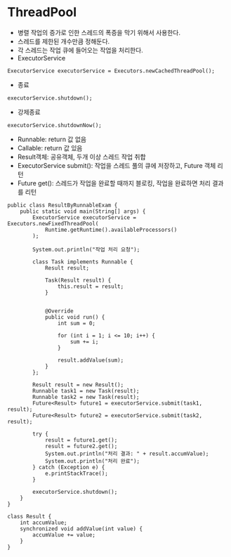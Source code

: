 # ThreadPool

- 병렬 작업의 증가로 인한 스레드의 폭증을 막기 위해서 사용한다.
- 스레드를 제한된 개수만큼 정해둔다.
- 각 스레드는 작업 큐에 들어오는 작업을 처리한다.
- ExecutorService
````
ExecutorService executorService = Executors.newCachedThreadPool();
````
- 종료
````
executorService.shutdown();
````
- 강제종료
````
executorService.shutdownNow();
````
- Runnable: return 값 없음
- Callable: return 값 있음
- Result객체: 공유객체, 두개 이상 스레드 작업 취합
- ExecutorService submit(): 작업을 스레드 풀의 큐에 저장하고, Future 객체 리턴
- Future get(): 스레드가 작업을 완료할 때까지 블로킹, 작업을 완료하면 처리 결과를 리턴

````
public class ResultByRunnableExam {
    public static void main(String[] args) {
        ExecutorService executorService = Executors.newFixedThreadPool(
            Runtime.getRuntime().availableProcessors()
        );
        
        System.out.println("작업 처리 요청");
        
        class Task implements Runnable {
            Result result;
                
            Task(Result result) {
                this.result = result;
            }
            
            
            @Override
            public void run() {
                int sum = 0;
                
                for (int i = 1; i <= 10; i++) {
                    sum += i;
                }
                
                result.addValue(sum);
            }
        };
        
        Result result = new Result();
        Runnable task1 = new Task(result);
        Runnable task2 = new Task(result);
        Future<Result> future1 = executorService.submit(task1, result);
        Future<Result> future2 = executorService.submit(task2, result);
        
        try {
            result = future1.get();
            result = future2.get();
            System.out.println("처리 결과: " + result.accumValue);
            System.out.println("처리 완료");
        } catch (Exception e) {
            e.printStackTrace();
        }
        
        executorService.shutdown();
    }
}
 
class Result {
    int accumValue;
    synchronized void addValue(int value) {
        accumValue += value;
    }
}
````